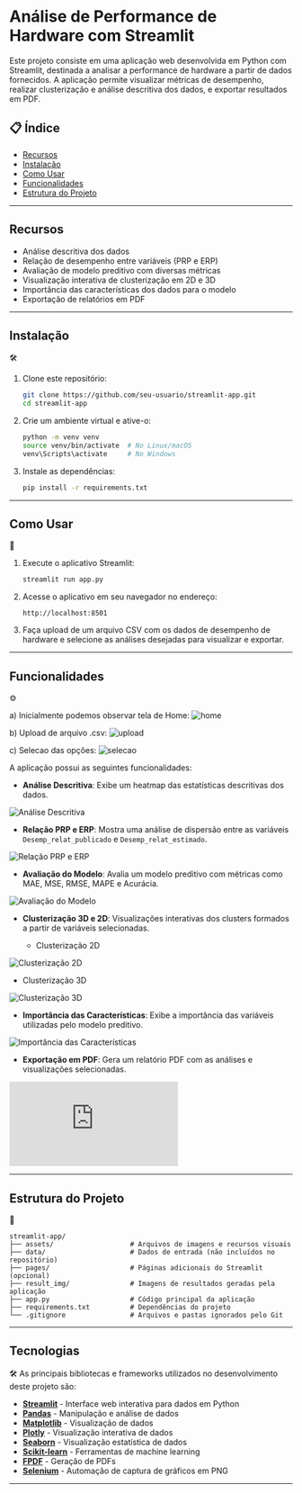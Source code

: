 ﻿# Análise de Performance de Hardware com Streamlit

Este projeto consiste em uma aplicação web desenvolvida em Python com Streamlit, destinada a analisar a performance de hardware a partir de dados fornecidos. A aplicação permite visualizar métricas de desempenho, realizar clusterização e análise descritiva dos dados, e exportar resultados em PDF.

## 📋 Índice

- [Recursos](#recursos)
- [Instalação](#instalação)
- [Como Usar](#como-usar)
- [Funcionalidades](#funcionalidades)
- [Estrutura do Projeto](#estrutura-do-projeto)
---

## Recursos

- Análise descritiva dos dados
- Relação de desempenho entre variáveis (PRP e ERP)
- Avaliação de modelo preditivo com diversas métricas
- Visualização interativa de clusterização em 2D e 3D
- Importância das características dos dados para o modelo
- Exportação de relatórios em PDF

---

## Instalação
🛠️ 
1. Clone este repositório:
   ```bash
   git clone https://github.com/seu-usuario/streamlit-app.git
   cd streamlit-app
   ```

2. Crie um ambiente virtual e ative-o:
   ```bash
   python -m venv venv
   source venv/bin/activate  # No Linux/macOS
   venv\Scripts\activate     # No Windows
   ```

3. Instale as dependências:
   ```bash
   pip install -r requirements.txt
   ```

---

## Como Usar
🚀 
1. Execute o aplicativo Streamlit:
   ```bash
   streamlit run app.py
   ```

2. Acesse o aplicativo em seu navegador no endereço:
   ```
   http://localhost:8501
   ```

3. Faça upload de um arquivo CSV com os dados de desempenho de hardware e selecione as análises desejadas para visualizar e exportar.

---

## Funcionalidades
⚙️ 

a) Inicialmente podemos observar tela de Home:
![home](https://github.com/ijbs-dev/streamlit-app/blob/main/result_img/home.jpg)

b) Upload de arquivo .csv:
![upload](https://github.com/ijbs-dev/streamlit-app/blob/main/result_img/upload%20csv.jpg)

c) Selecao das opções:
![selecao](https://github.com/ijbs-dev/streamlit-app/blob/main/result_img/sele%C3%A7%C3%A3o.jpg)

A aplicação possui as seguintes funcionalidades:

- **Análise Descritiva**: Exibe um heatmap das estatísticas descritivas dos dados.

![Análise Descritiva](https://github.com/ijbs-dev/streamlit-app/blob/main/result_img/analise_descritiva.png)

- **Relação PRP e ERP**: Mostra uma análise de dispersão entre as variáveis `Desemp_relat_publicado` e `Desemp_relat_estimado`.
  
![Relação PRP e ERP](https://github.com/ijbs-dev/streamlit-app/blob/main/result_img/relacao_desempenho.png)

- **Avaliação do Modelo**: Avalia um modelo preditivo com métricas como MAE, MSE, RMSE, MAPE e Acurácia.
  
![Avaliação do Modelo](https://github.com/ijbs-dev/streamlit-app/blob/main/result_img/avaliacao_modelo.png)

- **Clusterização 3D e 2D**: Visualizações interativas dos clusters formados a partir de variáveis selecionadas.

  - Clusterização 2D
    
![Clusterização 2D](https://github.com/ijbs-dev/streamlit-app/blob/main/result_img/clusterizacao_cpus_2d.png)

  - Clusterização 3D
    
![Clusterização 3D](https://github.com/ijbs-dev/streamlit-app/blob/main/result_img/clusterizacao_cpus_3d.png)

- **Importância das Características**: Exibe a importância das variáveis utilizadas pelo modelo preditivo.
  
![Importância das Características](https://github.com/ijbs-dev/streamlit-app/blob/main/result_img/importancia_caracteristicas.png)

- **Exportação em PDF**: Gera um relatório PDF com as análises e visualizações selecionadas.
  
![Exportação em PDF](https://github.com/ijbs-dev/streamlit-app/blob/main/Relatorio_Analise_Performance_Hardware.pdf)

---

## Estrutura do Projeto
📂 
```plaintext
streamlit-app/
├── assets/                   # Arquivos de imagens e recursos visuais
├── data/                     # Dados de entrada (não incluídos no repositório)
├── pages/                    # Páginas adicionais do Streamlit (opcional)
├── result_img/               # Imagens de resultados geradas pela aplicação
├── app.py                    # Código principal da aplicação
├── requirements.txt          # Dependências do projeto
└── .gitignore                # Arquivos e pastas ignorados pelo Git
```

---

## Tecnologias
🛠️ 
As principais bibliotecas e frameworks utilizados no desenvolvimento deste projeto são:

- **[Streamlit](https://streamlit.io/)** - Interface web interativa para dados em Python
- **[Pandas](https://pandas.pydata.org/)** - Manipulação e análise de dados
- **[Matplotlib](https://matplotlib.org/)** - Visualização de dados
- **[Plotly](https://plotly.com/python/)** - Visualização interativa de dados
- **[Seaborn](https://seaborn.pydata.org/)** - Visualização estatística de dados
- **[Scikit-learn](https://scikit-learn.org/stable/)** - Ferramentas de machine learning
- **[FPDF](http://www.fpdf.org/)** - Geração de PDFs
- **[Selenium](https://www.selenium.dev/)** - Automação de captura de gráficos em PNG

---


